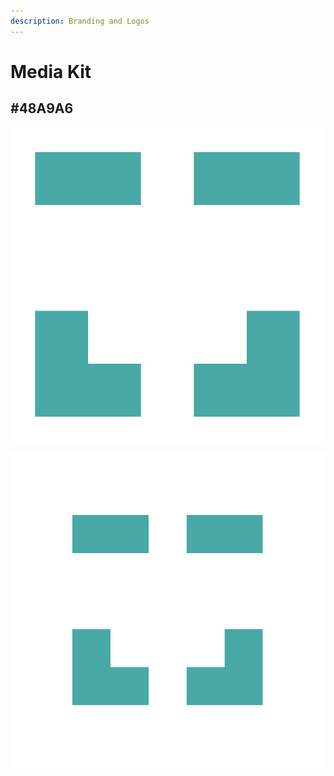 ```yaml
---
description: Branding and Logos
---
```


# Media Kit

## \#48A9A6 <a id="48a-9-a6"></a>

![Regular logo](../.gitbook/assets/xdai_alternative.png)

![Logo with +100px borders](../.gitbook/assets/100xdai_alternative.png)



